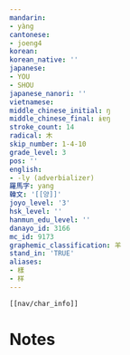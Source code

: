 ```yaml
---
mandarin:
- yàng
cantonese:
- joeng4
korean:
korean_native: ''
japanese:
- YOU
- SHOU
japanese_nanori: ''
vietnamese:
middle_chinese_initial: ŋ
middle_chinese_final: ɨɐŋ
stroke_count: 14
radical: 木
skip_number: 1-4-10
grade_level: 3
pos: ''
english:
- -ly (adverbializer)
羅馬字: yang
韓文: '[[양]]'
joyo_level: '3'
hsk_level: ''
hanmun_edu_level: ''
danayo_id: 3166
mc_id: 9173
graphemic_classification: 羊
stand_in: 'TRUE'
aliases:
- 樣
- 样
---
```

```meta-bind-embed
[[nav/char_info]]
```

# Notes
